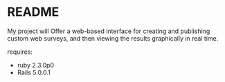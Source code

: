 # README

My project will Offer a web-based interface for creating and publishing custom web surveys, and then viewing the results graphically in real time.

requires:

* ruby 2.3.0p0
* Rails 5.0.0.1
